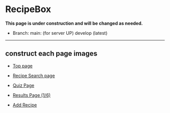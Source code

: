 # RecipeBox

**This page is under construction and will be changed as needed.**

- Branch:
main: (for server UP)
develop (latest)



---

## construct each page images

- [Top page](https://github.com/user-attachments/assets/6fcb22d9-76b2-4e16-bca5-39e9819a6326)


- [Recipe Search page](https://github.com/user-attachments/assets/cfa8c621-4acc-480b-8e16-ca58f688893d)

- [Quiz Page](https://github.com/user-attachments/assets/fe9d8402-2765-442f-9be1-f75f0647595b)
- [Results Page (1/6)](https://github.com/user-attachments/assets/6cc466b4-7c48-4b8c-817c-236b4a424128)

- [Add Recipe](<img width="820" alt="image" src="https://github.com/user-attachments/assets/d3ae1093-6ae3-4cde-91d2-3bfb6f11e260">)


